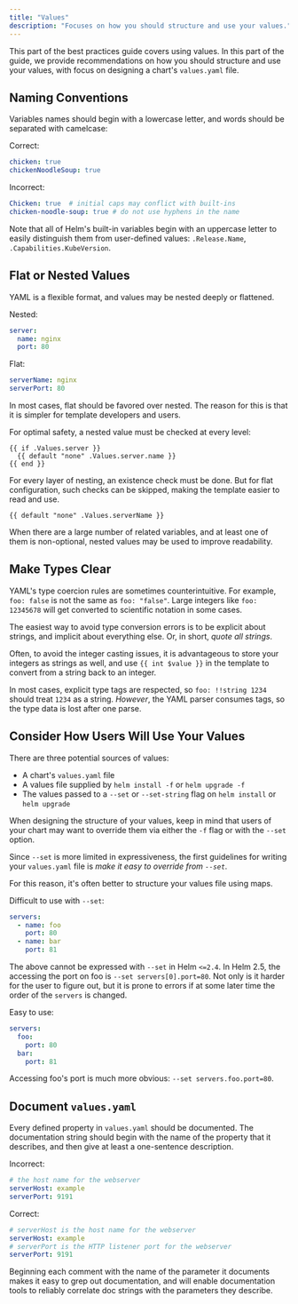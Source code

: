 ```yaml
---
title: "Values"
description: "Focuses on how you should structure and use your values."
---
```


This part of the best practices guide covers using values. In this part of the
guide, we provide recommendations on how you should structure and use your
values, with focus on designing a chart's `values.yaml` file.

## Naming Conventions

Variables names should begin with a lowercase letter, and words should be
separated with camelcase:

Correct:

```yaml
chicken: true
chickenNoodleSoup: true
```

Incorrect:

```yaml
Chicken: true  # initial caps may conflict with built-ins
chicken-noodle-soup: true # do not use hyphens in the name
```

Note that all of Helm's built-in variables begin with an uppercase letter to
easily distinguish them from user-defined values: `.Release.Name`,
`.Capabilities.KubeVersion`.

## Flat or Nested Values

YAML is a flexible format, and values may be nested deeply or flattened.

Nested:

```yaml
server:
  name: nginx
  port: 80
```

Flat:

```yaml
serverName: nginx
serverPort: 80
```

In most cases, flat should be favored over nested. The reason for this is that
it is simpler for template developers and users.


For optimal safety, a nested value must be checked at every level:

```
{{ if .Values.server }}
  {{ default "none" .Values.server.name }}
{{ end }}
```

For every layer of nesting, an existence check must be done. But for flat
configuration, such checks can be skipped, making the template easier to read
and use.

```
{{ default "none" .Values.serverName }}
```

When there are a large number of related variables, and at least one of them is
non-optional, nested values may be used to improve readability.

## Make Types Clear

YAML's type coercion rules are sometimes counterintuitive. For example, `foo:
false` is not the same as `foo: "false"`. Large integers like `foo: 12345678`
will get converted to scientific notation in some cases.

The easiest way to avoid type conversion errors is to be explicit about strings,
and implicit about everything else. Or, in short, _quote all strings_.

Often, to avoid the integer casting issues, it is advantageous to store your
integers as strings as well, and use `{{ int $value }}` in the template to
convert from a string back to an integer.

In most cases, explicit type tags are respected, so `foo: !!string 1234` should
treat `1234` as a string. _However_, the YAML parser consumes tags, so the type
data is lost after one parse.

## Consider How Users Will Use Your Values

There are three potential sources of values:

- A chart's `values.yaml` file
- A values file supplied by `helm install -f` or `helm upgrade -f`
- The values passed to a `--set` or `--set-string` flag on `helm install` or
  `helm upgrade`

When designing the structure of your values, keep in mind that users of your
chart may want to override them via either the `-f` flag or with the `--set`
option.

Since `--set` is more limited in expressiveness, the first guidelines for
writing your `values.yaml` file is _make it easy to override from `--set`_.

For this reason, it's often better to structure your values file using maps.

Difficult to use with `--set`:

```yaml
servers:
  - name: foo
    port: 80
  - name: bar
    port: 81
```

The above cannot be expressed with `--set` in Helm `<=2.4`. In Helm 2.5, the
accessing the port on foo is `--set servers[0].port=80`. Not only is it harder
for the user to figure out, but it is prone to errors if at some later time the
order of the `servers` is changed.

Easy to use:

```yaml
servers:
  foo:
    port: 80
  bar:
    port: 81
```

Accessing foo's port is much more obvious: `--set servers.foo.port=80`.

## Document `values.yaml`

Every defined property in `values.yaml` should be documented. The documentation
string should begin with the name of the property that it describes, and then
give at least a one-sentence description.

Incorrect:

```yaml
# the host name for the webserver
serverHost: example
serverPort: 9191
```

Correct:

```yaml
# serverHost is the host name for the webserver
serverHost: example
# serverPort is the HTTP listener port for the webserver
serverPort: 9191
```

Beginning each comment with the name of the parameter it documents makes it easy
to grep out documentation, and will enable documentation tools to reliably
correlate doc strings with the parameters they describe.
